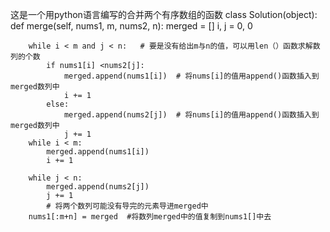 这是一个用python语言编写的合并两个有序数组的函数
class Solution(object):
    def merge(self, nums1, m, nums2, n):
        merged = []
        i, j = 0, 0
    
        while i < m and j < n:   # 要是没有给出m与n的值，可以用len（）函数求解数列的个数
            if nums1[i] <nums2[j]:
                merged.append(nums1[i])  # 将nums[i]的值用append()函数插入到merged数列中
                i += 1
            else:
                merged.append(nums2[j])  # 将nums[i]的值用append()函数插入到merged数列中
                j += 1
        while i < m:
            merged.append(nums1[i])
            i += 1
        
        while j < n:
            merged.append(nums2[j])
            j += 1
            # 将两个数列可能没有导完的元素导进merged中
        nums1[:m+n] = merged  #将数列merged中的值复制到nums1[]中去
